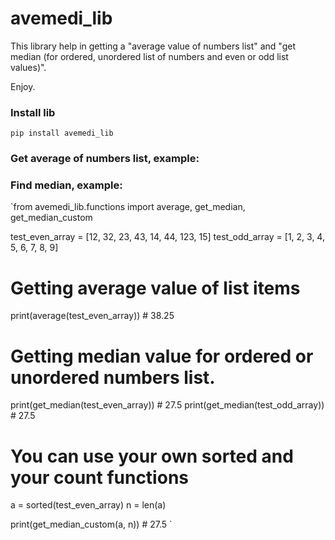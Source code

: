 # avemedi_lib

This library help in getting a "average value of numbers list" and "get median (for ordered, unordered list of numbers and even or odd list values)".

Enjoy.

### Install lib

`pip install avemedi_lib`

### Get average of numbers list, example:

### Find median, example:

`from avemedi_lib.functions import average, get_median, get_median_custom

test_even_array = [12, 32, 23, 43, 14, 44, 123, 15]
test_odd_array = [1, 2, 3, 4, 5, 6, 7, 8, 9]

# Getting average value of list items

print(average(test_even_array)) # 38.25

# Getting median value for ordered or unordered numbers list.

print(get_median(test_even_array)) # 27.5
print(get_median(test_odd_array)) # 27.5

# You can use your own sorted and your count functions

a = sorted(test_even_array)
n = len(a)

print(get_median_custom(a, n)) # 27.5
`
